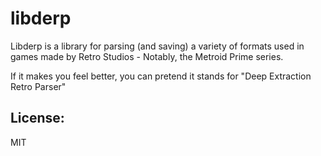 # libderp
Libderp is a library for parsing (and saving) a variety of formats used in 
games made by Retro Studios - Notably, the Metroid Prime series.

If it makes you feel better, you  can pretend it stands for "Deep Extraction Retro Parser"

## License:
MIT